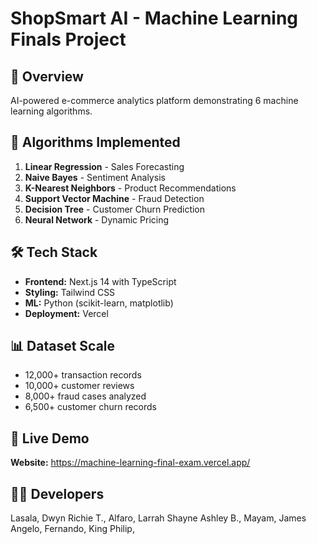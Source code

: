 # ShopSmart AI - Machine Learning Finals Project

## 🎯 Overview
AI-powered e-commerce analytics platform demonstrating 6 machine learning algorithms.

## 🧠 Algorithms Implemented
1. **Linear Regression** - Sales Forecasting
2. **Naive Bayes** - Sentiment Analysis
3. **K-Nearest Neighbors** - Product Recommendations
4. **Support Vector Machine** - Fraud Detection
5. **Decision Tree** - Customer Churn Prediction
6. **Neural Network** - Dynamic Pricing

## 🛠️ Tech Stack
- **Frontend:** Next.js 14 with TypeScript
- **Styling:** Tailwind CSS
- **ML:** Python (scikit-learn, matplotlib)
- **Deployment:** Vercel

## 📊 Dataset Scale
- 12,000+ transaction records
- 10,000+ customer reviews
- 8,000+ fraud cases analyzed
- 6,500+ customer churn records

## 🚀 Live Demo
**Website:** https://machine-learning-final-exam.vercel.app/

## 👨‍💻 Developers
Lasala, Dwyn Richie T.,
Alfaro, Larrah Shayne Ashley B.,
Mayam, James Angelo,
Fernando, King Philip,
